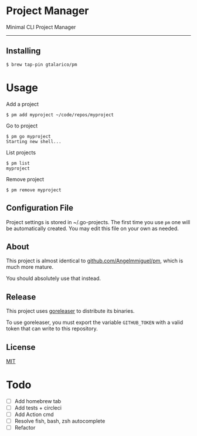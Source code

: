 # Project Manager

Minimal CLI Project Manager

---

## Installing


```
$ brew tap-pin gtalarico/pm
```

# Usage

Add a project
```
$ pm add myproject ~/code/repos/myproject
```

Go to project
```
$ pm go myproject
Starting new shell...
```

List projects
```
$ pm list
myproject
```

Remove project
```
$ pm remove myproject
```

## Configuration File

Project settings is stored in ~/.go-projects.
The first time you use `pm` one will be automatically created.
You may edit this file on your own as needed.

## About

This project is almost identical to [github.com/Angelmmiguel/pm](https://github.com/Angelmmiguel/pm), which is much more mature.

You should absolutely use that instead.

## Release

This project uses [goreleaser](https://goreleaser.com/) to distribute its binaries.

To use goreleaser, you must export the variable `GITHUB_TOKEN` with a valid token
that can write to this repository.

## License

[MIT](https://opensource.org/licenses/MIT)


# Todo

- [ ] Add homebrew tab
- [ ] Add tests + circleci
- [ ] Add Action cmd
- [ ] Resolve fish, bash, zsh autocomplete
- [ ] Refactor
